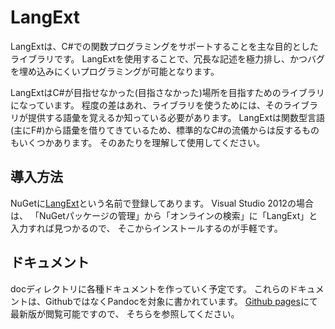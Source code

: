 LangExt
=======
LangExtは、C#での関数プログラミングをサポートすることを主な目的としたライブラリです。
LangExtを使用することで、冗長な記述を極力排し、かつバグを埋め込みにくいプログラミングが可能となります。

LangExtはC#が目指せなかった(目指さなかった)場所を目指すためのライブラリになっています。
程度の差はあれ、ライブラリを使うためには、そのライブラリが提供する語彙を覚えるか知っている必要があります。
LangExtは関数型言語(主にF#)から語彙を借りてきているため、標準的なC#の流儀からは反するものもいくつかあります。
そのあたりを理解して使用してください。

導入方法
--------
NuGetに[LangExt](https://nuget.org/packages/LangExt/)という名前で登録してあります。
Visual Studio 2012の場合は、
「NuGetパッケージの管理」から「オンラインの検索」に「LangExt」と入力すれば見つかるので、
そこからインストールするのが手軽です。

ドキュメント
------------
docディレクトリに各種ドキュメントを作っていく予定です。
これらのドキュメントは、GithubではなくPandocを対象に書かれています。
[Github pages](http://langext.github.io/LangExt/)にて最新版が閲覧可能ですので、
そちらを参照してください。

